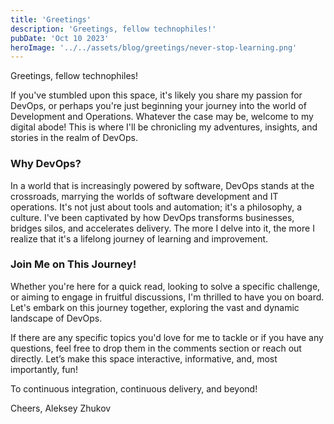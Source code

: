 ```yaml
---
title: 'Greetings'
description: 'Greetings, fellow technophiles!'
pubDate: 'Oct 10 2023'
heroImage: '../../assets/blog/greetings/never-stop-learning.png'
---
```


Greetings, fellow technophiles!

If you've stumbled upon this space, it's likely you share my passion for DevOps, or perhaps you're just beginning your journey into the world of Development and Operations. Whatever the case may be, welcome to my digital abode! This is where I'll be chronicling my adventures, insights, and stories in the realm of DevOps.

### Why DevOps?

In a world that is increasingly powered by software, DevOps stands at the crossroads, marrying the worlds of software development and IT operations. It's not just about tools and automation; it's a philosophy, a culture. I've been captivated by how DevOps transforms businesses, bridges silos, and accelerates delivery. The more I delve into it, the more I realize that it's a lifelong journey of learning and improvement.

### Join Me on This Journey!

Whether you're here for a quick read, looking to solve a specific challenge, or aiming to engage in fruitful discussions, I'm thrilled to have you on board. Let's embark on this journey together, exploring the vast and dynamic landscape of DevOps.

If there are any specific topics you'd love for me to tackle or if you have any questions, feel free to drop them in the comments section or reach out directly. Let’s make this space interactive, informative, and, most importantly, fun!

To continuous integration, continuous delivery, and beyond!

Cheers,
Aleksey Zhukov